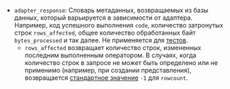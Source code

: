 - `adapter_response`: Словарь метаданных, возвращаемых из базы данных, который варьируется в зависимости от адаптера. Например, код успешного выполнения `code`, количество затронутых строк `rows_affected`, общее количество обработанных байт `bytes_processed` и так далее. Не применяется для [тестов](/docs/build/data-tests).
    * `rows_affected` возвращает количество строк, измененных последним выполненным оператором. В случаях, когда количество строк в запросе не может быть определено или не применимо (например, при создании <Term id="view">представления</Term>), возвращается [стандартное значение](https://peps.python.org/pep-0249/#rowcount) `-1` для `rowcount`.